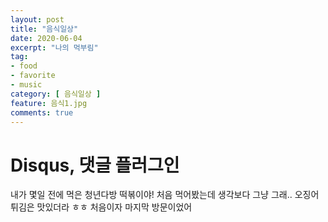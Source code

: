 ```yaml
---
layout: post
title: "음식일상"
date: 2020-06-04
excerpt: "나의 먹부림"
tag:
- food
- favorite
- music
category: [ 음식일상 ]
feature: 음식1.jpg
comments: true
---
```


Disqus, 댓글 플러그인
==

내가 몇일 전에 먹은 청년다방 떡볶이야!
처음 먹어봤는데 생각보다 그냥 그래..
오징어 튀김은 맛있더라 ㅎㅎ
처음이자 마지막 방문이었어 
